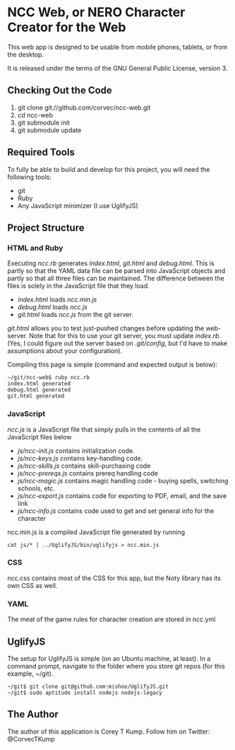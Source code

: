 NCC Web, or NERO Character Creator for the Web
==============================================

This web app is designed to be usable from mobile phones, tablets, or from the desktop. 

It is released under the terms of the GNU General Public License, version 3.

## Checking Out the Code

1. git clone git://github.com/corvec/ncc-web.git
2. cd ncc-web
3. git submodule init
4. git submodule update

## Required Tools

To fully be able to build and develop for this project, you will need the following tools:

* git
* Ruby
* Any JavaScript minimizer (I use UglifyJS)

## Project Structure

### HTML and Ruby

Executing *ncc.rb* generates *index.html*, *git.html* and *debug.html*.
This is partly so that the YAML data file can be parsed into JavaScript objects and partly so that all three files can
be maintained.
The difference between the files is solely in the JavaScript file that they load.

* *index.html* loads *ncc.min.js*
* *debug.html* loads *ncc.js*
* *git.html* loads *ncc.js* from the git server.  

*git.html* allows you to test just-pushed changes before updating the web-server.
Note that for this to use your git server, you must update *index.rb*.
(Yes, I could figure out the server based on *.git/config*, but I'd have to make assumptions about your configuration).

Compiling this page is simple (command and expected output is below): 

    ~/git/ncc-web$ ruby ncc.rb
    index.html generated
    debug.html generated
    git.html generated


### JavaScript

*ncc.js* is a JavaScript file that simply pulls in the contents of all the JavaScript files below

* *js/ncc-init.js* contains initialization code.
* *js/ncc-keys.js* contains key-handling code.
* *js/ncc-skills.js* contains skill-purchasing code
* *js/ncc-prereqs.js* contains prereq handling code
* *js/ncc-magic.js* contains magic handling code - buying spells, switching schools, etc.
* *js/ncc-export.js* contains code for exporting to PDF, email, and the save link
* *js/ncc-info.js* contains code used to get and set general info for the character

ncc.min.js is a compiled JavaScript file generated by running

    cat js/* | ../UglifyJS/bin/uglifyjs > ncc.min.js

### CSS

ncc.css contains most of the CSS for this app, but the Noty library has its own CSS as well.

### YAML

The meat of the game rules for character creation are stored in ncc.yml

## UglifyJS

The setup for UglifyJS is simple (on an Ubuntu machine, at least).
In a command prompt, navigate to the folder where you store git repos (for this example, ~/git).

    ~/git$ git clone git@github.com:mishoo/UglifyJS.git
    ~/git$ sudo aptitude install nodejs nodejs-legacy

## The Author

The author of this application is Corey T Kump.
Follow him on Twitter: @CorvecTKump

